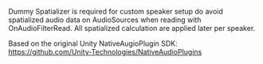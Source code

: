 Dummy Spatializer is required for custom speaker setup do avoid spatialized audio data on AudioSources when reading with OnAudioFilterRead. All spatialized calculation are applied later per speaker.

Based on the original Unity NativeAugioPlugin SDK: https://github.com/Unity-Technologies/NativeAudioPlugins
